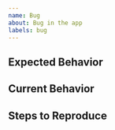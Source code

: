 ```yaml
---
name: Bug
about: Bug in the app
labels: bug
---
```


## Expected Behavior

<!--- Tell what should happen -->

## Current Behavior

<!--- Tell what happens -->

## Steps to Reproduce
